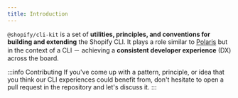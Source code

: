 ```yaml
---
title: Introduction
---
```


`@shopify/cli-kit` is a set of **utilities, principles, and conventions for building and extending** the Shopify CLI.
It plays a role similar to [Polaris](https://polaris.shopify.com/) but in the context of a CLI －
achieving a **consistent developer experience** (DX) across the board.

:::info Contributing
If you've come up with a pattern, principle, or idea that you think our CLI experiences could benefit from,
don't hesitate to open a pull request in the repository and let's discuss it.
:::
